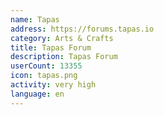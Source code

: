 ```yaml
---
name: Tapas
address: https://forums.tapas.io
category: Arts & Crafts
title: Tapas Forum
description: Tapas Forum
userCount: 13355
icon: tapas.png
activity: very high
language: en
---
```

